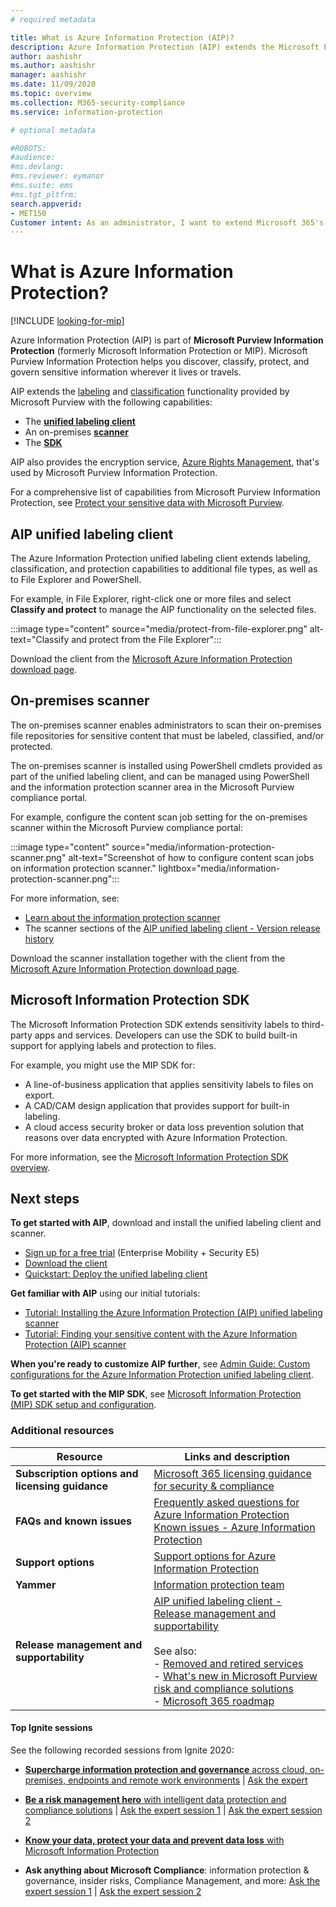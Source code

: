 ```yaml
---
# required metadata

title: What is Azure Information Protection (AIP)?
description: Azure Information Protection (AIP) extends the Microsoft Purview Information Protection framework to extend the labeling and classification functionality provided by Microsoft 365.
author: aashishr
ms.author: aashishr
manager: aashishr
ms.date: 11/09/2020
ms.topic: overview
ms.collection: M365-security-compliance
ms.service: information-protection

# optional metadata

#ROBOTS:
#audience:
#ms.devlang:
#ms.reviewer: eymanor
#ms.suite: ems
#ms.tgt_pltfrm:
search.appverid:
- MET150
Customer intent: As an administrator, I want to extend Microsoft 365's labeling and classification functionality to the File Explorer, PowerShell, third party apps and services, and more.
---
```


# What is Azure Information Protection?

[!INCLUDE [looking-for-mip](includes/looking-for-mip.md)]

Azure Information Protection (AIP) is part of **Microsoft Purview Information Protection** (formerly Microsoft Information Protection or MIP). Microsoft Purview Information Protection helps you discover, classify, protect, and govern sensitive information wherever it lives or travels.

AIP extends the [labeling](/microsoft-365/compliance/sensitivity-labels) and [classification](/microsoft-365/compliance/data-classification-overview) functionality provided by Microsoft Purview with the following capabilities:

- The [**unified labeling client**](#aip-unified-labeling-client)
- An on-premises [**scanner**](#on-premises-scanner)
- The [**SDK**](#microsoft-information-protection-sdk)

AIP also provides the encryption service, [Azure Rights Management](what-is-azure-rms.md), that's used by Microsoft Purview Information Protection.

For a comprehensive list of capabilities from Microsoft Purview Information Protection, see [Protect your sensitive data with Microsoft Purview](/microsoft-365/compliance/information-protection).

## AIP unified labeling client

The Azure Information Protection unified labeling client extends labeling, classification, and protection capabilities to additional file types, as well as to File Explorer and PowerShell.

For example, in File Explorer, right-click one or more files and select **Classify and protect** to manage the AIP functionality on the selected files.

:::image type="content" source="media/protect-from-file-explorer.png" alt-text="Classify and protect from the File Explorer":::

Download the client from the [Microsoft Azure Information Protection download page](https://www.microsoft.com/download/details.aspx?id=53018).
    
## On-premises scanner

The on-premises scanner enables administrators to scan their on-premises file repositories for sensitive content that must be labeled, classified, and/or protected.

The on-premises scanner is installed using PowerShell cmdlets provided as part of the unified labeling client, and can be managed using PowerShell and the information protection scanner area in the Microsoft Purview compliance portal.

For example, configure the content scan job setting for the on-premises scanner within the Microsoft Purview compliance portal:

:::image type="content" source="media/information-protection-scanner.png" alt-text="Screenshot of how to configure content scan jobs on information protection scanner." lightbox="media/information-protection-scanner.png":::

For more information, see:

- [Learn about the information protection scanner](/microsoft-365/compliance/deploy-scanner)
- The scanner sections of the [AIP unified labeling client - Version release history](rms-client/unifiedlabelingclient-version-release-history.md)

Download the scanner installation together with the client from the [Microsoft Azure Information Protection download page](https://www.microsoft.com/download/details.aspx?id=53018).


## Microsoft Information Protection SDK

The Microsoft Information Protection SDK extends sensitivity labels to third-party apps and services. Developers can use the SDK to build built-in support for applying labels and protection to files.

For example, you might use the MIP SDK for:

- A line-of-business application that applies sensitivity labels to files on export.
- A CAD/CAM design application that provides support for built-in labeling.
- A cloud access security broker or data loss prevention solution that reasons over data encrypted with Azure Information Protection.

For more information, see the [Microsoft Information Protection SDK overview](/information-protection/develop/overview).

## Next steps

**To get started with AIP**, download and install the unified labeling client and scanner.

- [Sign up for a free trial](https://admin.microsoft.com/Signup/Signup.aspx?OfferId=87dd2714-d452-48a0-a809-d2f58c4f68b7)  (Enterprise Mobility + Security E5)
- [Download the client](https://www.microsoft.com/download/details.aspx?id=53018)
- [Quickstart: Deploy the unified labeling client](quickstart-deploy-client.md)

**Get familiar with AIP** using our initial tutorials:

- [Tutorial: Installing the Azure Information Protection (AIP) unified labeling scanner](/microsoft-365/compliance/deploy-scanner-configure-install)
- [Tutorial: Finding your sensitive content with the Azure Information Protection (AIP) scanner](/microsoft-365/compliance/deploy-scanner-manage)

**When you're ready to customize AIP further**, see [Admin Guide: Custom configurations for the Azure Information Protection unified labeling client](rms-client/clientv2-admin-guide-customizations.md).

**To get started with the MIP SDK**, see [Microsoft Information Protection (MIP) SDK setup and configuration](/information-protection/develop/setup-configure-mip).

### Additional resources

|Resource  |Links and description  |
|---------|---------|
|**Subscription options and licensing guidance**     |    [Microsoft 365 licensing guidance for security & compliance](/office365/servicedescriptions/microsoft-365-service-descriptions/microsoft-365-tenantlevel-services-licensing-guidance/microsoft-365-security-compliance-licensing-guidance)    |
|**FAQs and known issues**     | [Frequently asked questions for Azure Information Protection](faqs.md) </br> [Known issues - Azure Information Protection](known-issues.md)       |
|**Support options**     | [Support options for Azure Information Protection](information-support.md)        |
|**Yammer**     |  [Information protection team](https://www.yammer.com/AskIPTeam)       |
|**Release management and supportability**     | [AIP unified labeling client - Release management and supportability](/rms-client/unifiedlabelingclient-version-release-history) <br><br>See also: <br>- [Removed and retired services](removed-sunset-services.md)<br>- [What's new in Microsoft Purview risk and compliance solutions](/microsoft-365/compliance/whats-new)<br>- [Microsoft 365 roadmap](https://www.microsoft.com/en-us/microsoft-365/roadmap?filters=&searchterms=compliance) |


#### Top Ignite sessions

See the following recorded sessions from Ignite 2020:

- [**Supercharge information protection and governance** across cloud, on-premises, endpoints and remote work environments](https://myignite.microsoft.com/archives/IG20-DB163) | [Ask the expert](https://myignite.microsoft.com/archives/IG20-ATE-DB163)

- [**Be a risk management hero** with intelligent data protection and compliance solutions](https://myignite.microsoft.com/archives/IG20-DB159) | [Ask the expert session 1](https://myignite.microsoft.com/archives/IG20-ATE-DB159) | [Ask the expert session 2](https://myignite.microsoft.com/archives/IG20-ATE-DB159-R1)

- [**Know your data, protect your data and prevent data loss** with Microsoft Information Protection](https://myignite.microsoft.com/archives/IG20-OD273)

- **Ask anything about Microsoft Compliance**: information protection & governance, insider risks, Compliance Management, and more: [Ask the expert session 1](https://myignite.microsoft.com/archives/IG20-ATE-DB163-R1) | [Ask the expert session 2](https://myignite.microsoft.com/archives/IG20-ATE-DB170)
